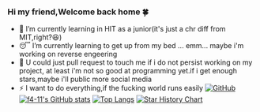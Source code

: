 ### Hi my friend,Welcome back home 🍀

- 🏫 I’m currently learning in HIT as a junior(it's just a chr diff from MIT,right?😆)
- 😴 I’m currently learning to get up from my bed ... emm... maybe i'm working on reverse engeering 
- 💌 U could just pull request to touch me if i do not persist working on my project, at least i'm not so good at programming yet.if i get enough stars,maybe i'll public more social media  
- ⚡ I want to do everything,if the fucking world runs easily 
[![GitHub](https://img.shields.io/badge/dynamic/json?logo=github&label=GitHub&labelColor=495867&color=495867&query=%24.data.totalSubs&url=https%3A%2F%2Fapi.spencerwoo.com%2Fsubstats%2F%3Fsource%3Dgithub%26queryKey%3Dhayschan&style=flat-square)](https://github.com/f4-11)
[![f4-11's GitHub stats](https://github-readme-stats.vercel.app/api?username=f4-11)](https://github.com/f4-11/github-readme-stats)
[![Top Langs](https://github-readme-stats.vercel.app/api/top-langs/?username=f4-11)](https://github.com/f4-11/github-readme-stats)
[![Star History Chart](https://api.star-history.com/svg?repos=f4-11/f4-11&type=Date)](https://star-history.com/#f4-11/f4-11&Date)
